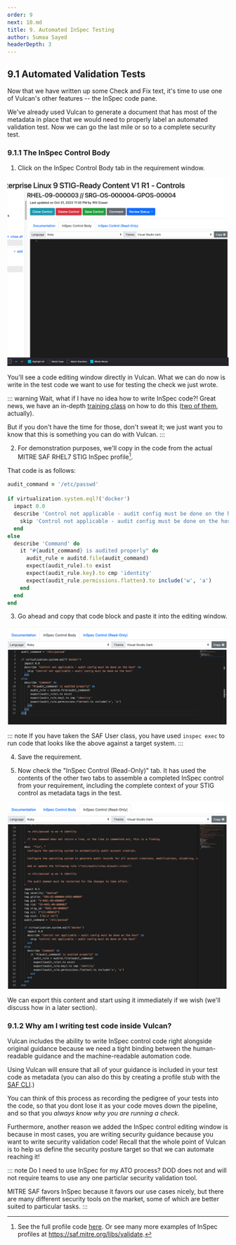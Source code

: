 ```yaml
---
order: 9
next: 10.md
title: 9. Automated InSpec Testing
author: Sumaa Sayed
headerDepth: 3
---
```


## 9.1 Automated Validation Tests

Now that we have written up some Check and Fix text, it's time to use one of Vulcan's other features -- the InSpec code pane.

We've already used Vulcan to generate a document that has most of the metadata in place that we would need to properly label an automated validation test. Now we can go the last mile or so to a complete security test.

### 9.1.1 The InSpec Control Body

1. Click on the InSpec Control Body tab in the requirement window.

![InSpec Control Body](@/../../../assets/img/control_body.png)

You'll see a code editing window directly in Vulcan. What we can do now is write in the test code we want to use for testing the check we just wrote.

::: warning Wait, what if I have no idea how to write InSpec code?!
Great news, we have an in-depth [training class](@/../../../courses/beginner/README.md) on how to do this ([two of them](@/../../../courses/advanced/README.md), actually).

But if you don't have the time for those, don't sweat it; we just want you to know that this is something you can do with Vulcan.
:::

2. For demonstration purposes, we'll copy in the code from the actual MITRE SAF RHEL7 STIG InSpec profile[^rhel7_profile].

That code is as follows:
``` ruby
audit_command = '/etc/passwd'

if virtualization.system.eql?('docker')
  impact 0.0
  describe 'Control not applicable - audit config must be done on the host' do
    skip 'Control not applicable - audit config must be done on the host'
  end
else
  describe 'Command' do
    it "#{audit_command} is audited properly" do
      audit_rule = auditd.file(audit_command)
      expect(audit_rule).to exist
      expect(audit_rule.key).to cmp 'identity'
      expect(audit_rule.permissions.flatten).to include('w', 'a')
    end
  end
end
```

3. Go ahead and copy that code block and paste it into the editing window.

![InSpec Control](@/../../../assets/img/describe_block.png)

::: note
If you have taken the SAF User class, you have used `inspec exec` to run code that looks like the above against a target system.
:::

4. Save the requirement.

5. Now check the "InSpec Control (Read-Only)" tab. It has used the contents of the other two tabs to assemble a completed InSpec control from your requirement, including the complete context of your STIG control as metadata tags in the test.

![InSpec Control](@/../../../assets/img/inspec_full.png)

We can export this content and start using it immediately if we wish (we'll discuss how in a later section).

### 9.1.2 Why am I writing test code inside Vulcan?

Vulcan includes the ability to write InSpec control code right alongside original guidance because we need a tight binding between the human-readable guidance and the machine-readable automation code.

Using Vulcan will ensure that all of your guidance is included in your test code as metadata (you can also do this by creating a profile stub with the [SAF CLI](https://saf-cli.mitre.org/#xccdf-benchmark-to-inspec-stub).)

You can think of this process as recording the pedigree of your tests into the code, so that you dont lose it as your code moves down the pipeline, and so that you *always know why you are running a check*.

Furthermore, another reason we added the InSpec control editing window is because in most cases, you are writing security guidance because you want to write security validation code! Recall that the whole point of Vulcan is to help us define the security posture target so that we can automate reaching it!

::: note Do I need to use InSpec for my ATO process?
DOD does not and will not require teams to use any one particlar security validation tool.

MITRE SAF favors InSpec because it favors our use cases nicely, but there are many different security tools on the market, some of which are better suited to particular tasks.
:::

[^rhel7_profile]: See the full profile code [here](https://github.com/mitre/redhat-enterprise-linux-7-stig-baseline). Or see many more examples of InSpec profiles at https://saf.mitre.org/libs/validate.